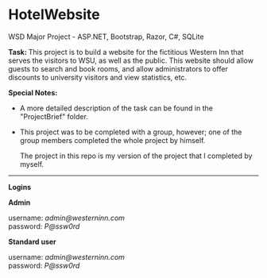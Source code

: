 # HotelWebsite
WSD Major Project - ASP.NET, Bootstrap, Razor, C#, SQLite

<strong>Task: </strong> This project is to build a website for the fictitious Western Inn that serves the visitors to WSU, as well as the public. This website should allow guests to search and book rooms, and allow administrators to offer discounts to university visitors and view statistics, etc.

<strong>Special Notes:</strong>

- A more detailed description of the task can be found in the "ProjectBrief" folder.

- This project was to be completed with a group, however; one of the group members completed the whole project by himself. 
  
  The project in this repo is my version of the project that I completed by myself.
  
<hr/>
 <strong>Logins</strong>
 
 <strong>Admin</strong>
 <div>username: <i>admin@westerninn.com</i></div>
 <div>password: <i>P@ssw0rd</i></div>
 
 <strong>Standard user</strong>
 <div>username: <i>admin@westerninn.com</i></div>
 <div>password: <i>P@ssw0rd</i></div>

